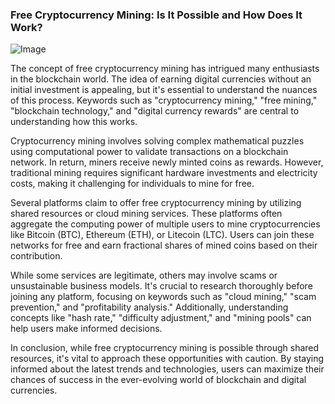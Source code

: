 ### Free Cryptocurrency Mining: Is It Possible and How Does It Work?

![Image](https://github.com/user-attachments/assets/31692037-0104-4703-abd1-696b6a7dd41b)

The concept of free cryptocurrency mining has intrigued many enthusiasts in the blockchain world. The idea of earning digital currencies without an initial investment is appealing, but it's essential to understand the nuances of this process. Keywords such as "cryptocurrency mining," "free mining," "blockchain technology," and "digital currency rewards" are central to understanding how this works.

Cryptocurrency mining involves solving complex mathematical puzzles using computational power to validate transactions on a blockchain network. In return, miners receive newly minted coins as rewards. However, traditional mining requires significant hardware investments and electricity costs, making it challenging for individuals to mine for free.

Several platforms claim to offer free cryptocurrency mining by utilizing shared resources or cloud mining services. These platforms often aggregate the computing power of multiple users to mine cryptocurrencies like Bitcoin (BTC), Ethereum (ETH), or Litecoin (LTC). Users can join these networks for free and earn fractional shares of mined coins based on their contribution.

While some services are legitimate, others may involve scams or unsustainable business models. It's crucial to research thoroughly before joining any platform, focusing on keywords such as "cloud mining," "scam prevention," and "profitability analysis." Additionally, understanding concepts like "hash rate," "difficulty adjustment," and "mining pools" can help users make informed decisions.

In conclusion, while free cryptocurrency mining is possible through shared resources, it's vital to approach these opportunities with caution. By staying informed about the latest trends and technologies, users can maximize their chances of success in the ever-evolving world of blockchain and digital currencies.